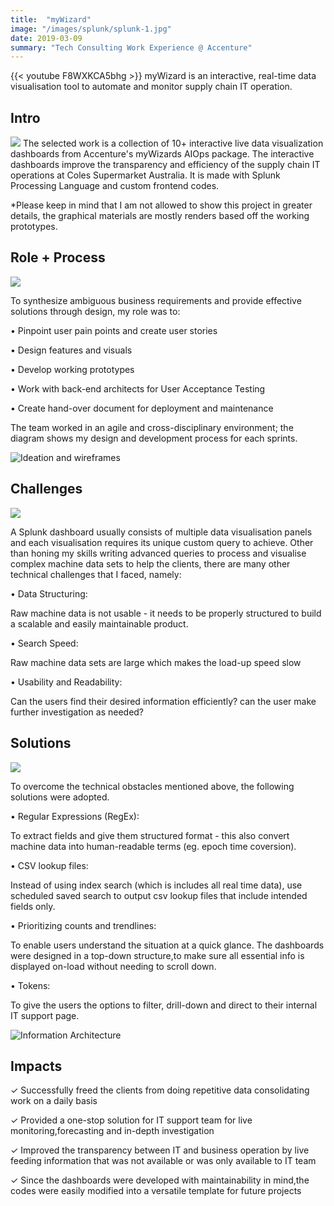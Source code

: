 ```yaml
---
title:  "myWizard"
image: "/images/splunk/splunk-1.jpg"
date: 2019-03-09
summary: "Tech Consulting Work Experience @ Accenture"
---
```


{{< youtube F8WXKCA5bhg >}}
myWizard is an interactive, real-time data visualisation tool to automate and monitor supply chain IT operation.
## Intro
![](/images/splunk/splunk.jpg )
The selected work is a collection of 10+ interactive live data visualization dashboards from Accenture's myWizards AIOps package. The interactive dashboards improve the transparency and efficiency of the supply chain IT operations at Coles Supermarket Australia. It is made with Splunk Processing Language and custom frontend codes.

*Please keep in mind that I am not allowed to show this project in greater details, the graphical materials are mostly renders based off the working prototypes.

## Role + Process

![](/images/splunk/splunk-2.jpg )

To synthesize ambiguous business requirements and provide effective solutions through design, my role was to:

• Pinpoint user pain points and create user stories

• Design features and visuals

• Develop working prototypes

• Work with back-end architects for User Acceptance Testing

• Create hand-over document for deployment and maintenance


The team worked in an agile and cross-disciplinary environment; the diagram shows my design and development process for each sprints.

![](/images/splunk/splunk-4.jpg "Ideation and wireframes")

## Challenges

![](/images/splunk/splunk-3.jpg)

A Splunk dashboard usually consists of multiple data visualisation panels and each visualisation requires its unique custom query to achieve. Other than honing my skills writing advanced queries to process and visualise complex machine data sets to help the clients, there are many other technical challenges that I faced, namely:


• Data Structuring:

Raw machine data is not usable - it needs to be properly structured to build a scalable and easily maintainable product.

• Search Speed: 

Raw machine data sets are large which makes the load-up speed slow

• Usability and Readability: 

Can the users find their desired information efficiently? can the user make further investigation as needed?

## Solutions

![](/images/splunk/splunk-1.jpg)

To overcome the technical obstacles mentioned above, the following solutions were adopted.


• Regular Expressions (RegEx): 

To extract fields and give them structured format - this also convert machine data into human-readable terms (eg. epoch time coversion).

• CSV lookup files: 

Instead of using index search (which is includes all real time data), use scheduled saved search to output csv lookup files that include intended fields only.

• Prioritizing counts and trendlines: 

To enable users understand the situation at a quick glance. The dashboards were designed in a top-down structure,to make sure all essential info is displayed on-load without needing to scroll down.

• Tokens: 

To give the users the options to filter, drill-down and direct to their internal IT support page.

![](/images/splunk/splunk-5.jpg "Information Architecture")


## Impacts



✓ Successfully freed the clients from doing repetitive data consolidating work on a daily basis

✓ Provided a one-stop solution for IT support team for live monitoring,forecasting and in-depth investigation

✓ Improved the transparency between IT and business operation by live feeding information that was not available or was only available to IT team

✓ Since the dashboards were developed with maintainability in mind,the codes were easily modified into a versatile template for future projects
